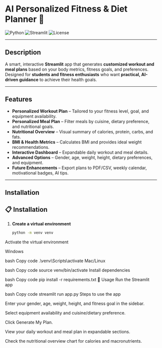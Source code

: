 # AI Personalized Fitness & Diet Planner 🍱

![Python](https://img.shields.io/badge/python-3.11-blue)
![Streamlit](https://img.shields.io/badge/streamlit-1.26.0-red)
![License](https://img.shields.io/badge/license-MIT-green)

---

## Description

A smart, interactive **Streamlit** app that generates **customized workout and meal plans** based on your body metrics, fitness goals, and preferences.  
Designed for **students and fitness enthusiasts** who want **practical, AI-driven guidance** to achieve their health goals.  

---

## Features

-  **Personalized Workout Plan** – Tailored to your fitness level, goal, and equipment availability.  
-  **Personalized Meal Plan** – Filter meals by cuisine, dietary preference, and nutritional goals.  
-  **Nutritional Overview** – Visual summary of calories, protein, carbs, and fats.  
-  **BMI & Health Metrics** – Calculates BMI and provides ideal weight recommendations.  
-  **Interactive Dashboard** – Expandable daily workout and meal details.  
-  **Advanced Options** – Gender, age, weight, height, dietary preferences, and equipment.  
-  **Future Enhancements** – Export plans to PDF/CSV, weekly calendar, motivational badges, AI tips.  

---

##  Installation

## 📋 Installation

1. **Create a virtual environment**

   ```bash
   python -m venv venv
Activate the virtual environment

Windows

bash
Copy code
.\venv\Scripts\activate
Mac/Linux

bash
Copy code
source venv/bin/activate
Install dependencies

bash
Copy code
pip install -r requirements.txt
🚀 Usage
Run the Streamlit app

bash
Copy code
streamlit run app.py
Steps to use the app

Enter your gender, age, weight, height, and fitness goal in the sidebar.

Select equipment availability and cuisine/dietary preference.

Click Generate My Plan.

View your daily workout and meal plan in expandable sections.

Check the nutritional overview chart for calories and macronutrients.
